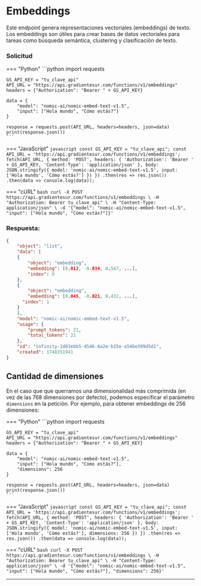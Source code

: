 # Embeddings

Este endpoint genera representaciones vectoriales (embeddings) de texto. Los embeddings son útiles para crear bases de datos vectoriales para tareas como búsqueda semántica, clustering y clasificación de texto.

### Solicitud

=== "Python"
    ```python
    import requests

    GS_API_KEY = "tu_clave_api"
    API_URL = "https://api.gradientesur.com/functions/v1/embeddings"
    headers = {"Authorization": "Bearer " + GS_API_KEY}

    data = {
        "model": "nomic-ai/nomic-embed-text-v1.5",
        "input": ["Hola mundo", "Cómo estás?"]
    }

    response = requests.post(API_URL, headers=headers, json=data)
    print(response.json())
    ```

=== "JavaScript"
    ```javascript
    const GS_API_KEY = "tu_clave_api";
    const API_URL = 'https://api.gradientesur.com/functions/v1/embeddings';
    fetch(API_URL, {
      method: 'POST',
      headers: {
        'Authorization': 'Bearer ' + GS_API_KEY,
        'Content-Type': 'application/json'
      },
      body: JSON.stringify({
        model: 'nomic-ai/nomic-embed-text-v1.5',
        input: ['Hola mundo', 'Cómo estás?']
      })
    })
    .then(res => res.json())
    .then(data => console.log(data));
    ```

=== "cURL"
    ```bash
    curl -X POST https://api.gradientesur.com/functions/v1/embeddings \
      -H "Authorization: Bearer tu_clave_api" \
      -H "Content-Type: application/json" \
      -d '{"model": "nomic-ai/nomic-embed-text-v1.5", "input": ["Hola mundo", "Cómo estás?"]}'
    ```
    
### Respuesta:

```json
{
    "object": "list",
    "data": [
    {
        "object": "embedding",
        "embedding": [0.012, -0.034, 0.567, ...],
        "index": 0
    },
    {
        "object": "embedding",
        "embedding": [0.045, -0.021, 0.432, ...],
      "index": 1
    }
    ],
    "model": "nomic-ai/nomic-embed-text-v1.5",
    "usage": {
        "prompt_tokens": 21,
        "total_tokens": 21
    },
    "id": "infinity-1d83ebb5-4546-4a2e-b15e-a546e399d5d1",
    "created": 1748351941
}
```

## Cantidad de dimensiones
En el caso que que querramos una dimensionalidad más comprimida (en vez de las 768 dimensiones por defecto), podemos especificar el parámetro `dimensions` en la petición. Por ejemplo, para obtener embeddings de 256 dimensiones:

=== "Python"
    ```python
    import requests

    GS_API_KEY = "tu_clave_api"
    API_URL = "https://api.gradientesur.com/functions/v1/embeddings"
    headers = {"Authorization": "Bearer " + GS_API_KEY}

    data = {
        "model": "nomic-ai/nomic-embed-text-v1.5",
        "input": ["Hola mundo", "Cómo estás?"],
        "dimensions": 256
    }

    response = requests.post(API_URL, headers=headers, json=data)
    print(response.json())
    ```

=== "JavaScript"
    ```javascript
    const GS_API_KEY = "tu_clave_api";
    const API_URL = 'https://api.gradientesur.com/functions/v1/embeddings';
    fetch(API_URL, {
      method: 'POST',
      headers: {
        'Authorization': 'Bearer ' + GS_API_KEY,
        'Content-Type': 'application/json'
      },
      body: JSON.stringify({
          model: 'nomic-ai/nomic-embed-text-v1.5',
          input: ['Hola mundo', 'Cómo estás?'],
          dimensions: 256
        })
    })
    .then(res => res.json())
    .then(data => console.log(data));
    ```

=== "cURL"
    ```bash
    curl -X POST https://api.gradientesur.com/functions/v1/embeddings \
      -H "Authorization: Bearer tu_clave_api" \
      -H "Content-Type: application/json" \
      -d '{"model": "nomic-ai/nomic-embed-text-v1.5", "input": ["Hola mundo", "Cómo estás?"], "dimensions": 256}'
    ```

---